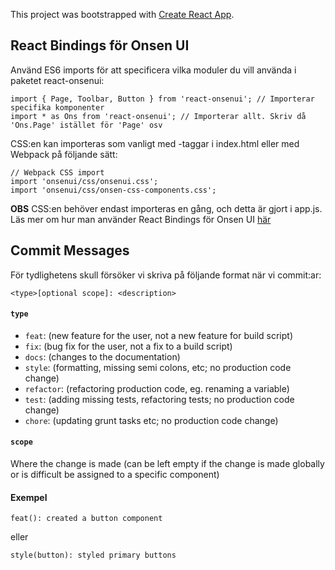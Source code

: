 This project was bootstrapped with [Create React App](https://github.com/facebook/create-react-app).

## React Bindings för Onsen UI

Använd ES6 imports för att specificera vilka moduler du vill använda i paketet react-onsenui: 

```
import { Page, Toolbar, Button } from 'react-onsenui'; // Importerar specifika komponenter
import * as Ons from 'react-onsenui'; // Importerar allt. Skriv då 'Ons.Page' istället för 'Page' osv
```

CSS:en kan importeras som vanligt med <link>-taggar i index.html eller med Webpack på följande sätt:

```
// Webpack CSS import
import 'onsenui/css/onsenui.css';
import 'onsenui/css/onsen-css-components.css';
```

**OBS** CSS:en behöver endast importeras en gång, och detta är gjort i app.js.
Läs mer om hur man använder React Bindings för Onsen UI [här](https://onsen.io/v2/guide/react/)


## Commit Messages

För tydlighetens skull försöker vi skriva på följande format när vi commit:ar: 

```
<type>[optional scope]: <description>
```

#### `type`
* `feat`: (new feature for the user, not a new feature for build script)
* `fix`: (bug fix for the user, not a fix to a build script)
* `docs`: (changes to the documentation)
* `style`: (formatting, missing semi colons, etc; no production code change)
* `refactor`: (refactoring production code, eg. renaming a variable)
* `test`: (adding missing tests, refactoring tests; no production code change)
* `chore`: (updating grunt tasks etc; no production code change)

#### `scope`
Where the change is made (can be left empty if the change is made globally or is difficult be assigned to a specific component)

#### Exempel

`feat(): created a button component`

eller

`style(button): styled primary buttons`

